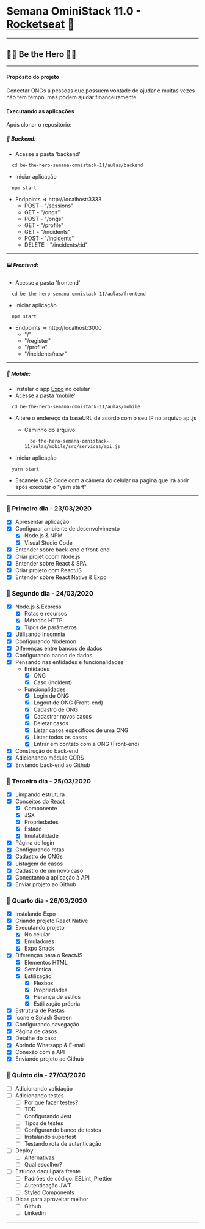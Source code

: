 # Semana OminiStack 11.0 - [Rocketseat](https://rocketseat.com.br/) 🚀

---

## 🦸‍♀️ Be the Hero 🦸‍♂️

---

#### Propósito do projeto

Conectar ONGs a pessoas que possuem vontade de ajudar e muitas vezes não tem tempo, mas podem ajudar financeiramente.

#### Executando as aplicações

Após clonar o repositório:

##### 💽 Backend:

- Acesse a pasta 'backend'

```shell
  cd be-the-hero-semana-omnistack-11/aulas/backend
```

- Iniciar aplicação

```shell
  npm start
```

- Endpoints => http://localhost:3333
  - POST - "/sessions"
  - GET - "/ongs"
  - POST - "/ongs"
  - GET - "/profile"
  - GET - "/incidents"
  - POST - "/incidents"
  - DELETE - "/incidents/:id"

---

##### 💻 Frontend:

- Acesse a pasta 'frontend'

```shell
  cd be-the-hero-semana-omnistack-11/aulas/frontend
```

- Iniciar aplicação

```shell
  npm start
```

- Endpoints => http://localhost:3000
  - "/"
  - "/register"
  - "/profile"
  - "/incidents/new"

---

##### 📱 Mobile:

- Instalar o app [Expo](https://docs.expo.io/versions/latest/) no celular
- Acesse a pasta 'mobile'

```shell
  cd be-the-hero-semana-omnistack-11/aulas/mobile
```

- Altere o endereço da baseURL de acordo com o seu IP no arquivo api.js

  - Caminho do arquivo:

    ```shell
      be-the-hero-semana-omnistack-11/aulas/mobile/src/services/api.js
    ```

- Iniciar aplicação

```shell
  yarn start
```

- Escaneie o QR Code com a câmera do celular na página que irá abrir após executar o "yarn start"

---

### 📌 Primeiro dia - 23/03/2020

- [x] Apresentar aplicação
- [x] Configurar ambiente de desenvolvimento
  - [x] Node.js & NPM
  - [x] Visual Studio Code
- [x] Entender sobre back-end e front-end
- [x] Criar projet ocom Node.js
- [x] Entender sobre React & SPA
- [x] Criar projeto com ReactJS
- [x] Entender sobre React Native & Expo

### 📌 Segundo dia - 24/03/2020

- [x] Node.js & Express
  - [x] Rotas e recursos
  - [x] Métodos HTTP
  - [x] Tipos de parâmetros
- [x] Utilizando Insomnia
- [x] Configurando Nodemon
- [x] Diferenças entre bancos de dados
- [x] Configurando banco de dados
- [x] Pensando nas entidades e funcionalidades
  - Entidades
    - [x] ONG
    - [x] Caso (incident)
  - Funcionalidades
    - [x] Login de ONG
    - [x] Logout de ONG (Front-end)
    - [x] Cadastro de ONG
    - [x] Cadastrar novos casos
    - [x] Deletar casos
    - [x] Listar casos específicos de uma ONG
    - [x] Listar todos os casos
    - [x] Entrar em contato com a ONG (Front-end)
- [x] Construção do back-end
- [x] Adicionando módulo CORS
- [x] Enviando back-end ao Github

### 📌 Terceiro dia - 25/03/2020

- [x] Limpando estrutura
- [x] Conceitos do React
  - [x] Componente
  - [x] JSX
  - [x] Propriedades
  - [x] Estado
  - [x] Imutabilidade
- [x] Página de login
- [x] Configurando rotas
- [x] Cadastro de ONGs
- [x] Listagem de casos
- [x] Cadastro de um novo caso
- [x] Conectanto a aplicação à API
- [x] Enviar projeto ao Github

### 📌 Quarto dia - 26/03/2020

- [x] Instalando Expo
- [x] Criando projeto React Native
- [x] Executando projeto
  - [x] No celular
  - [x] Emuladores
  - [x] Expo Snack
- [x] Diferenças para o ReactJS
  - [x] Elementos HTML
  - [x] Semântica
  - [x] Estilização
    - [x] Flexbox
    - [x] Propriedades
    - [x] Herança de estilos
    - [x] Estilização própria
- [x] Estrutura de Pastas
- [x] Ícone e Splash Screen
- [x] Configurando navegação
- [x] Página de casos
- [x] Detalhe do caso
- [x] Abrindo Whatsapp & E-mail
- [x] Conexão com a API
- [x] Enviando projeto ao Github

### 📌 Quinto dia - 27/03/2020

- [ ] Adicionando validação
- [ ] Adicionando testes
  - [ ] Por que fazer testes?
  - [ ] TDD
  - [ ] Configurando Jest
  - [ ] Tipos de testes
  - [ ] Configurando banco de testes
  - [ ] Instalando supertest
  - [ ] Testando rota de autenticação
- [ ] Deploy
  - [ ] Alternativas
  - [ ] Qual escolher?
- [ ] Estudos daqui para frente
  - [ ] Padrões de código: ESLint, Prettier
  - [ ] Autenticação JWT
  - [ ] Styled Components
- [ ] Dicas para aproveitar melhor
  - [ ] Github
  - [ ] Linkedin

---
